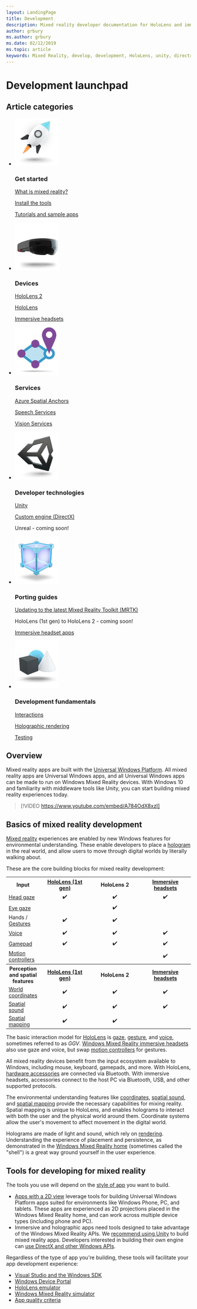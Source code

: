 ```yaml
---
layout: LandingPage
title: Development
description: Mixed reality developer documentation for HoloLens and immersive headsets.
author: grbury
ms.author: grbury
ms.date: 02/12/2019
ms.topic: article
keywords: Mixed Reality, develop, development, HoloLens, unity, directx
---
```


# Development launchpad

## Article categories


<ul class="panelContent cardsF">
    <li>
        <div class="cardSize">
            <div class="cardPadding">
                <div class="card">
                    <div class="cardImageOuter">
                        <div class="cardImage">
                            <img src="images/GetStartedIcon.png" alt="Get started icon">
                        </div>
                    </div>
                    <div class="cardText">
                        <h3>Get started</h3>
                        <p>
                            <a href="mixed-reality.md">What is mixed reality?</a>
                        </p>
                        <p>
                            <a href="install-the-tools.md">Install the tools</a>
                        </p>
                        <p>
                            <a href="holograms-100.md">Tutorials and sample apps</a>
                        </p>
                    </div>
                </div>
            </div>
        </div>
    </li>
        <li>
        <div class="cardSize">
            <div class="cardPadding">
                <div class="card">
                    <div class="cardImageOuter">
                        <div class="cardImage">
                            <img src="images/HoloLens_Icon_120x130.png" alt="Devices icon">
                        </div>
                    </div>
                    <div class="cardText">
                        <h3>Devices</h3>
                          <p>
                            <a href="https://www.microsoft.com/hololens/hardware" target="_blank">HoloLens 2</a>
                        </p>
                        <p>
                            <a href="hololens-hardware-details.md">HoloLens</a>
                        </p>
                        <p>
                            <a href="immersive-headset-hardware-details.md">Immersive headsets</a>
                        </p>
                    </div>
                </div>
            </div>
        </div>
    </li>
    <li>
        <div class="cardSize">
            <div class="cardPadding">
                <div class="card">
                    <div class="cardImageOuter">
                        <div class="cardImage">
                            <img src="images/AzureSpatialAnchors_Icon_120x130.png" alt="Azure Spatial Anchors icon">
                        </div>
                    </div>
                    <div class="cardText">
                        <h3>Services</h3>
                        <p>
                            <a href="https://docs.microsoft.com/azure/spatial-anchors" target="_blank">Azure Spatial Anchors</a>
                        </p>
                        <p>
                            <a href="https://docs.microsoft.com/en-us/azure/cognitive-services/speech-service/" target="_blank">Speech Services</a>
                        </p>
                        <p>
                            <a href="https://docs.microsoft.com/en-us/azure/cognitive-services/computer-vision/" target="_blank">Vision Services</a>
                        </p>
                    </div>
                </div>
            </div>
        </div>
    </li>
    <li>
        <div class="cardSize">
            <div class="cardPadding">
                <div class="card">
                    <div class="cardImageOuter">
                        <div class="cardImage">
                            <img src="images/Unity_Icon_120x130.png" alt="Developer techologies icon">
                        </div>
                    </div>
                    <div class="cardText">
                        <h3>Developer technologies</h3>
                        <p>
                            <a href="unity-development-overview.md">Unity</a>
                        </p>
                        <p>
                            <a href="directx-development-overview.md">Custom engine (DirectX)</a>
                        </p>
                        <p>
                            Unreal - coming soon!
                        </p>                
                    </div>
                </div>
            </div>
        </div>
    </li>
    <li>
        <div class="cardSize">
            <div class="cardPadding">
                <div class="card">
                    <div class="cardImageOuter">
                        <div class="cardImage">
                            <img src="images/Controls_Icon_120x130.png" alt="Porting guides icon">
                        </div>
                    </div>
                    <div class="cardText">
                        <h3>Porting guides</h3>
                        <p>
                            <a href="mrtk-porting-guide.md">Updating to the latest Mixed Reality Toolkit (MRTK)</a>
                        </p>
                        <p>
                            HoloLens (1st gen) to HoloLens 2 - coming soon!
                        </p>
                        <p>
                            <a href="porting-guides.md">Immersive headset apps</a>
                        </p>
                    </div>
                </div>
            </div>
        </div>
    </li>
    <li>
        <div class="cardSize">
            <div class="cardPadding">
                <div class="card">
                    <div class="cardImageOuter">
                        <div class="cardImage">
                            <img src="images/App_patterns_Icon_120x130.png" alt="Development fundamentals icon">
                        </div>
                    </div>
                    <div class="cardText">
                        <h3>Development fundamentals</h3>
                        <p>
                            <a href="Interaction-fundamentals.md">Interactions</a>
                        </p>
                        <p>
                            <a href="rendering.md">Holographic rendering</a>
                        </p>
                         <p>
                            <a href="testing-your-app-on-hololens.md">Testing</a>
                        </p>                    
                    </div>
                </div>
            </div>
        </div>
    </li>    
</ul>

## Overview

Mixed reality apps are built with the [Universal Windows Platform](https://dev.windows.com/en-us/getstarted). All mixed reality apps are Universal Windows apps, and all Universal Windows apps can be made to run on Windows Mixed Reality devices. With Windows 10 and familiarity with middleware tools like Unity, you can start building mixed reality experiences today.<br>

>[!VIDEO https://www.youtube.com/embed/A784OdX8xzI]

## Basics of mixed reality development

[Mixed reality](mixed-reality.md) experiences are enabled by new Windows features for environmental understanding. These enable developers to place a [hologram](hologram.md) in the real world, and allow users to move through digital worlds by literally walking about. 

These are the core building blocks for mixed reality development:

<table>
<tr>
<th>Input</th><th style="width:110px"> <a href="hololens-hardware-details.md">HoloLens (1st gen)</a></th><th style="width:110px">HoloLens 2</a></th><th style="width:110px"> <a href="immersive-headset-hardware-details.md">Immersive headsets</a></th>
</tr><tr>
<td> <a href="gaze.md">Head gaze</a></td><td style="text-align: center;">✔️</td><td style="text-align: center;">✔️</td><td style="text-align: center;">✔️</td>
</tr><tr>
<td> <a href="gaze.md">Eye gaze</a></td><td></td><td style="text-align: center;">✔️</td><td></td>
</tr><tr>
<td> Hands / <a href="gestures.md">Gestures</a></td><td style="text-align: center;">✔️</td><td style="text-align: center;">✔️</td><td></td>
</tr><tr>
<td> <a href="voice-input.md">Voice</a></td><td style="text-align: center;">✔️</td><td style="text-align: center;">✔️</td><td style="text-align: center;">✔️</td>
</tr><tr>
<td> <a href="hardware-accessories.md">Gamepad</a></td><td style="text-align: center;">✔️</td><td style="text-align: center;">✔️</td><td style="text-align: center;">✔️</td>
</tr><tr>
<td> <a href="motion-controllers.md">Motion controllers</a></td><td></td><td></td><td style="text-align: center;">✔️</td>
</tr><tr>
<th> Perception and spatial features</th><th style="width:150px"> <a href="hololens-hardware-details.md">HoloLens (1st gen)</a></th><th style="width:150px">HoloLens 2</th><th style="width:150px"> <a href="immersive-headset-hardware-details.md">Immersive headsets</a></th>
</tr><tr>
<td> <a href="coordinate-systems.md">World coordinates</a></td><td style="text-align: center;">✔️</td><td style="text-align: center;">✔️</td><td style="text-align: center;">✔️</td>
</tr><tr>
<td> <a href="spatial-sound.md">Spatial sound</a></td><td style="text-align: center;">✔️</td><td style="text-align: center;">✔️</td><td style="text-align: center;">✔️</td>
</tr><tr>
<td> <a href="spatial-mapping.md">Spatial mapping</a></td><td style="text-align: center;">✔️</td><td style="text-align: center;">✔️</td><td></td>
</tr>
</table>



The basic interaction model for [HoloLens](hololens-hardware-details.md) is [gaze](gaze.md), [gesture](gestures.md), and [voice](voice-input.md), sometimes referred to as *GGV*. [Windows Mixed Reality immersive headsets](immersive-headset-hardware-details.md) also use gaze and voice, but swap [motion controllers](motion-controllers.md) for gestures.

All mixed reality devices benefit from the input ecosystem available to Windows, including mouse, keyboard, gamepads, and more. With HoloLens, [hardware accessories](hardware-accessories.md) are connected via Bluetooth. With immersive headsets, accessories connect to the host PC via Bluetooth, USB, and other supported protocols.

The environmental understanding features like [coordinates](coordinate-systems.md), [spatial sound](spatial-sound.md), and [spatial mapping](spatial-mapping.md) provide the necessary capabilities for mixing reality. Spatial mapping is unique to HoloLens, and enables holograms to interact with both the user and the physical world around them. Coordinate systems allow the user's movement to affect movement in the digital world.

Holograms are made of light and sound, which rely on [rendering](rendering.md). Understanding the experience of placement and persistence, as demonstrated in the [Windows Mixed Reality home](navigating-the-windows-mixed-reality-home.md) (sometimes called the "shell") is a great way ground yourself in the user experience.

## Tools for developing for mixed reality

The tools you use will depend on the [style of app](app-views.md) you want to build.
* [Apps with a 2D view](building-2d-apps.md) leverage tools for building Universal Windows Platform apps suited for environments like Windows Phone, PC, and tablets. These apps are experienced as 2D projections placed in the Windows Mixed Reality home, and can work across multiple device types (including phone and PC).
* Immersive and holographic apps need tools designed to take advantage of the Windows Mixed Reality APIs. We [recommend using Unity](unity-development-overview.md) to build mixed reality apps. Developers interested in building their own engine can [use DirectX and other Windows APIs](directx-development-overview.md).

Regardless of the type of app you're building, these tools will facilitate your app development experience:
* [Visual Studio and the Windows SDK](using-visual-studio.md)
* [Windows Device Portal](using-the-windows-device-portal.md)
* [HoloLens emulator](using-the-hololens-emulator.md)
* [Windows Mixed Reality simulator](using-the-windows-mixed-reality-simulator.md)
* [App quality criteria](app-quality-criteria.md)

